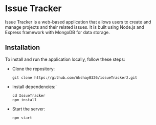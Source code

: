 # Issue Tracker
Issue Tracker is a web-based application that allows users to create and manage projects and their related issues. It is built using Node.js and Express framework with MongoDB for data storage.

## Installation
To install and run the application locally, follow these steps:

- Clone the repository:

    `git clone https://github.com/Akshay0326/issueTracker2.git`

- Install dependencies:`
    ```
    cd IssueTracker
    npm install
    ```
 - Start the server:
 
    `npm start`
